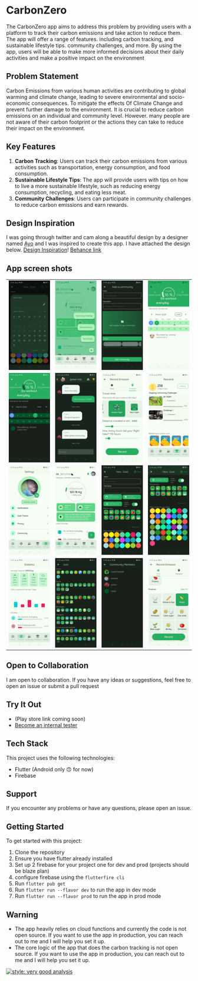 # CarbonZero

The CarbonZero app aims to address this problem by providing users with a platform to
track their carbon emissions and take action to reduce them. The app will offer a range of
features. including carbon tracking, and sustainable lifestyle tips. community challenges, and
more. By using the app, users will be able to make more informed decisions about their
daily activities and make a positive impact on the environment

## Problem Statement

Carbon Emissions from various human activities are contributing to global warming and
climate change, leading to severe environmental and socio-economic consequences. To mitigate the effects Of Climate Change and prevent further damage to the
environment. It is crucial to reduce carbon emissions on an individual and community level.
However. many people are not aware of their carbon footprint or the actions they can take to reduce their impact on the environment.

## Key Features

1. **Carbon Tracking**: Users can track their carbon emissions from various activities such as transportation, energy consumption, and food consumption.
2. **Sustainable Lifestyle Tips**: The app will provide users with tips on how to live a more sustainable lifestyle, such as reducing energy consumption, recycling, and eating less meat.
3. **Community Challenges**: Users can participate in community challenges to reduce carbon emissions and earn rewards.

## Design Inspiration

I was going through twitter and cam along a beautiful design by a designer named [Ayo](https://x.com/theay_o?t=dxzjbpj_bMy188D3_0Jquw&s=08) and I was inspired to create this app. I have attached the design below.
[Design Inspiration](https://www.figma.com/file/kN8GWRfSo40TcEls4bI0EY/CarbonZero?type=design&t=ZWEF6WdvALWxMJpG-6)!
[Behance link](https://www.behance.net/gallery/165836409/CarbonZero-%28-Case-Study-%29)

## App screen shots

<table>
  <tr>
    <td><img src="./screenshot/IMG-20240331-WA0072.jpg" alt="Screenshot 1" width="200"/></td>
    <td><img src="./screenshot/IMG-20240331-WA0073.jpg" alt="Screenshot 2" width="200"/></td>
    <td><img src="./screenshot/IMG-20240331-WA0074.jpg" alt="Screenshot 3" width="200"/></td>
    <td><img src="./screenshot/IMG-20240331-WA0075.jpg" alt="Screenshot 4" width="200"/></td>
  </tr>
  <tr>
    <td><img src="./screenshot/IMG-20240331-WA0076.jpg" alt="Screenshot 5" width="200"/></td>
    <td><img src="./screenshot/IMG-20240331-WA0077.jpg" alt="Screenshot 6" width="200"/></td>
     <td><img src="./screenshot/IMG-20240331-WA0078.jpg" alt="Screenshot 7" width="200"/></td>
       <td><img src="./screenshot/IMG-20240331-WA0079.jpg" alt="Screenshot 8" width="200"/></td>
  </tr>
    <tr>
    <td><img src="./screenshot/IMG-20240331-WA0080.jpg" alt="Screenshot 9" width="200"/></td>
    <td><img src="./screenshot/IMG-20240331-WA0081.jpg" alt="Screenshot 10" width="200"/></td>
     <td><img src="./screenshot/IMG-20240331-WA0082.jpg" alt="Screenshot 11" width="200"/></td>
    <td><img src="./screenshot/IMG-20240331-WA0083.jpg" alt="Screenshot 12" width="200"/></td>
  </tr>
   <tr>
    <td><img src="./screenshot/IMG-20240331-WA0084.jpg" alt="Screenshot 13" width="200"/></td>
    <td><img src="./screenshot/IMG-20240331-WA0085.jpg" alt="Screenshot 14" width="200"/></td>
     <td><img src="./screenshot/IMG-20240331-WA0086.jpg" alt="Screenshot 15" width="200"/></td>
    <td><img src="./screenshot/IMG-20240331-WA0087.jpg" alt="Screenshot 16" width="200"/></td>
  </tr>
</table>

## Open to Collaboration

I am open to collaboration. If you have any ideas or suggestions, feel free to open an issue or submit a pull request

## Try It Out

- (Play store link coming soon)
- [Become an internal tester](https://forms.gle/SdjPHvYdzKW6f9pW7)

## Tech Stack

This project uses the following technologies:

- Flutter (Android only 🙃 for now)
- Firebase

## Support

If you encounter any problems or have any questions, please open an issue.

## Getting Started

To get started with this project:

1. Clone the repository
2. Ensure you have flutter already installed
3. Set up 2 firebase for your project one for dev and prod (projects should be blaze plan)
4. configure firebase using the `flutterfire cli`
5. Run `flutter pub get`
6. Run `flutter run --flavor dev` to run the app in dev mode
7. Run `flutter run --flavor prod` to run the app in prod mode

## **Warning**

- The app heavily relies on cloud functions and currently the code is not open source. If you want to use the app in production, you can reach out to me and I will help you set it up.
- The core logic of the app that does the carbon tracking is not open source. If you want to use the app in production, you can reach out to me and I will help you set it up.

[![style: very good analysis](https://img.shields.io/badge/style-very_good_analysis-B22C89.svg)](https://pub.dev/packages/very_good_analysis)
